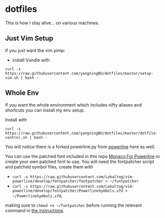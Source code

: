 # dotfiles
This is how I stay alive... on various machines.

## Just Vim Setup

If you just want the vim pimp:
- install Vundle with
```
curl -s https://raw.githubusercontent.com/yangningBU/dotfiles/master/setup-vim.sh | bash -
```

## Whole Env

If you want the whole environment which includes nifty aliases and shortcuts you can install my env setup.

Install with
```
curl -s https://raw.githubusercontent.com/yangningBU/dotfiles/master/dotfile-control.sh | bash -
```

You will notice there is a forked powerline.py from [powerline](https://github.com/milkbikis/powerline-bash) here as well.

You can use the patched font included in this repo [Monaco For Powerline](Monaco-Powerline.otf) or create your own patched font to use. You will need the fontpatcher script and patched symbol files, create them with
- `curl -s https://raw.githubusercontent.com/Lokaltog/vim-powerline/develop/fontpatcher/fontpatcher > ~/fontpatcher`
- `curl -s https://raw.githubusercontent.com/Lokaltog/vim-powerline/develop/fontpatcher/PowerlineSymbols.sfd > ~/PowerlineSymbols.sfd`, 

making sure to `chmod +x ~/fontpatcher` before running the relevant command in [the instructions](https://github.com/Lokaltog/vim-powerline/tree/develop/fontpatcher#os-x).
